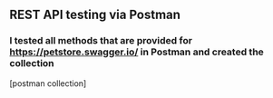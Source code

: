 ## REST API testing via Postman
### I tested all methods that are provided for https://petstore.swagger.io/ in Postman and created the collection
[postman collection]